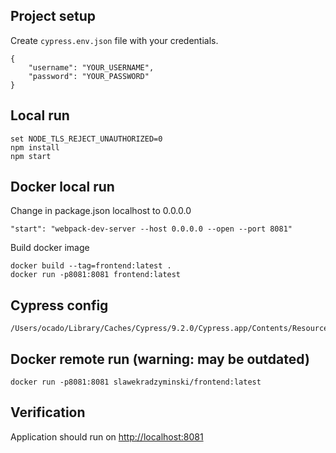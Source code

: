 ## Project setup

Create `cypress.env.json` file with your credentials.

```commandline
{
    "username": "YOUR_USERNAME",
    "password": "YOUR_PASSWORD"
}
```

## Local run

```commandline
set NODE_TLS_REJECT_UNAUTHORIZED=0
npm install
npm start
```

## Docker local run

Change in package.json localhost to 0.0.0.0

```commandline
"start": "webpack-dev-server --host 0.0.0.0 --open --port 8081"
```

Build docker image

```commandline
docker build --tag=frontend:latest .
docker run -p8081:8081 frontend:latest
```

## Cypress config
```
/Users/ocado/Library/Caches/Cypress/9.2.0/Cypress.app/Contents/Resources/app/packages/server/config
```

## Docker remote run (warning: may be outdated)

```commandline
docker run -p8081:8081 slawekradzyminski/frontend:latest
```

## Verification

Application should run on [http://localhost:8081](http://localhost:8081)